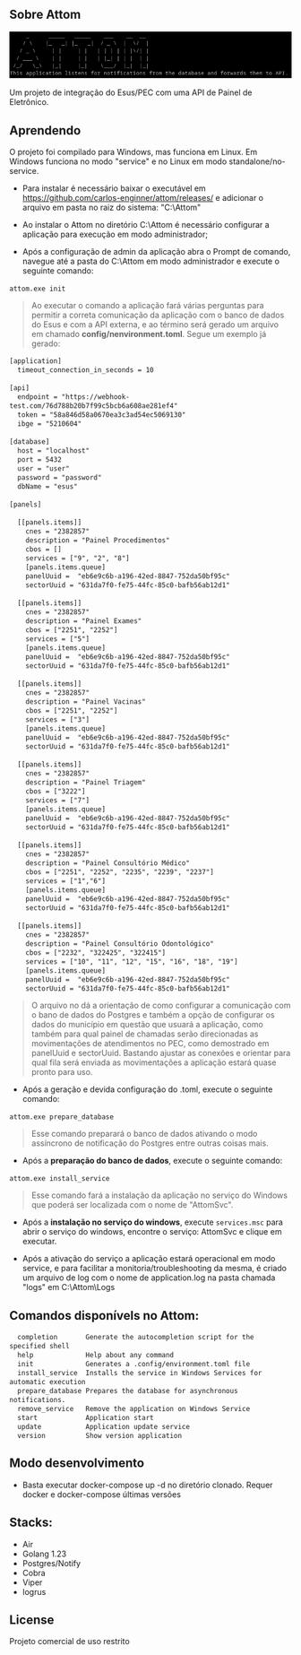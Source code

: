 ## Sobre Attom

![Logo Attom](./images/attom.png)

Um projeto de integração do Esus/PEC com uma API de Painel de Eletrônico.

## Aprendendo

O projeto foi compilado para Windows, mas funciona em Linux. Em Windows funciona no modo "service" e no Linux em modo standalone/no-service.

- Para instalar é necessário baixar o executável em https://github.com/carlos-enginner/attom/releases/ e adicionar o arquivo em pasta no raiz do sistema: "C:\Attom"

- Ao instalar o Attom no diretório C:\Attom é necessário configurar a aplicação para execução em modo administrador;

- Após a configuração de admin da aplicação abra o Prompt de comando, navegue até a pasta do C:\Attom em modo administrador e execute o seguinte comando:

```attom.exe init```

> Ao executar o comando a aplicação fará várias perguntas para permitir a correta comunicação da aplicação com o banco de dados do Esus e com a API externa, e ao término será gerado um arquivo em chamado **config/nenvironment.toml**. Segue um exemplo já gerado:

```
[application]
  timeout_connection_in_seconds = 10

[api]
  endpoint = "https://webhook-test.com/76d788b20b7f99c5bcb6a608ae281ef4"
  token = "58a846d58a0670ea3c3ad54ec5069130"
  ibge = "5210604"

[database]
  host = "localhost"
  port = 5432
  user = "user"
  password = "password"
  dbName = "esus"

[panels]

  [[panels.items]]
    cnes = "2382857"
    description = "Painel Procedimentos"
    cbos = []
    services = ["9", "2", "8"]
    [panels.items.queue]
    panelUuid =  "eb6e9c6b-a196-42ed-8847-752da50bf95c"
    sectorUuid = "631da7f0-fe75-44fc-85c0-bafb56ab12d1"

  [[panels.items]]
    cnes = "2382857"
    description = "Painel Exames"
    cbos = ["2251", "2252"]
    services = ["5"]
    [panels.items.queue]
    panelUuid =  "eb6e9c6b-a196-42ed-8847-752da50bf95c"
    sectorUuid = "631da7f0-fe75-44fc-85c0-bafb56ab12d1"

  [[panels.items]]
    cnes = "2382857"
    description = "Painel Vacinas"
    cbos = ["2251", "2252"]
    services = ["3"]
    [panels.items.queue]
    panelUuid =  "eb6e9c6b-a196-42ed-8847-752da50bf95c"
    sectorUuid = "631da7f0-fe75-44fc-85c0-bafb56ab12d1"

  [[panels.items]]
    cnes = "2382857"
    description = "Painel Triagem"
    cbos = ["3222"]
    services = ["7"]
    [panels.items.queue]
    panelUuid =  "eb6e9c6b-a196-42ed-8847-752da50bf95c"
    sectorUuid = "631da7f0-fe75-44fc-85c0-bafb56ab12d1"

  [[panels.items]]
    cnes = "2382857"
    description = "Painel Consultório Médico"
    cbos = ["2251", "2252", "2235", "2239", "2237"]
    services = ["1","6"]
    [panels.items.queue]
    panelUuid =  "eb6e9c6b-a196-42ed-8847-752da50bf95c"
    sectorUuid = "631da7f0-fe75-44fc-85c0-bafb56ab12d1"

  [[panels.items]]
    cnes = "2382857"
    description = "Painel Consultório Odontológico"
    cbos = ["2232", "322425", "322415"]
    services = ["10", "11", "12", "15", "16", "18", "19"]
    [panels.items.queue]
    panelUuid =  "eb6e9c6b-a196-42ed-8847-752da50bf95c"
    sectorUuid = "631da7f0-fe75-44fc-85c0-bafb56ab12d1"
```
> O arquivo no dá a orientação de como configurar a comunicação com o bano de dados do Postgres e também a opção de configurar os dados do município em questão que usuará a aplicação, como também para qual painel de chamadas serão direcionadas as movimentações de atendimentos no PEC, como demostrado em panelUuid e sectorUuid. Bastando ajustar as conexões e orientar para qual fila será enviada as movimentações a aplicação estará quase pronto para uso.

- Após a geração e devida configuração do .toml, execute o seguinte comando:

```attom.exe prepare_database```

> Esse comando preparará o banco de dados ativando o modo assíncrono de notificação do Postgres entre outras coisas mais.

- Após a **preparação do banco de dados**, execute o seguinte comando:

```attom.exe install_service```

> Esse comando fará a instalação da aplicação no serviço do Windows que poderá ser localizada com o nome de "AttomSvc".

- Após a **instalação no serviço do windows**, execute ```services.msc``` para abrir o serviço do windows, encontre o serviço: AttomSvc e clique em executar.

- Após a ativação do serviço a aplicação estará operacional em modo service, e para facilitar a monitoria/troubleshooting da mesma, é criado um arquivo de log com o nome de application.log na pasta chamada "logs" em C:\Attom\Logs

## Comandos disponívels no Attom:

```shell
  completion       Generate the autocompletion script for the specified shell
  help             Help about any command
  init             Generates a .config/environment.toml file
  install_service  Installs the service in Windows Services for automatic execution
  prepare_database Prepares the database for asynchronous notifications.
  remove_service   Remove the application on Windows Service
  start            Application start
  update           Application update service
  version          Show version application
```

## Modo desenvolvimento

- Basta executar docker-compose up -d no diretório clonado. Requer docker e docker-compose últimas versões

## Stacks:

- Air
- Golang 1.23
- Postgres/Notify
- Cobra
- Viper
- logrus


## License

Projeto comercial de uso restrito
